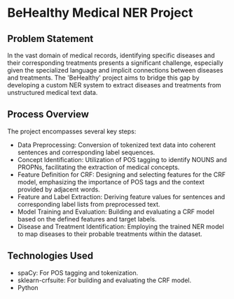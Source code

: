# BeHealthy Medical NER Project

## Problem Statement
In the vast domain of medical records, identifying specific diseases and their corresponding treatments presents a significant challenge, especially given the specialized language and implicit connections between diseases and treatments. The 'BeHealthy' project aims to bridge this gap by developing a custom NER system to extract diseases and treatments from unstructured medical text data.

## Process Overview
The project encompasses several key steps:

-  Data Preprocessing: Conversion of tokenized text data into coherent sentences and corresponding label sequences.
-  Concept Identification: Utilization of POS tagging to identify NOUNS and PROPNs, facilitating the extraction of medical concepts.
-  Feature Definition for CRF: Designing and selecting features for the CRF model, emphasizing the importance of POS tags and the context provided by adjacent words.
-  Feature and Label Extraction: Deriving feature values for sentences and corresponding label lists from preprocessed text.
-  Model Training and Evaluation: Building and evaluating a CRF model based on the defined features and target labels.
-  Disease and Treatment Identification: Employing the trained NER model to map diseases to their probable treatments within the dataset.
  
## Technologies Used
-  spaCy: For POS tagging and tokenization.
-  sklearn-crfsuite: For building and evaluating the CRF model.
-  Python
